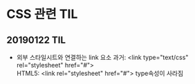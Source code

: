 # CSS 관련 TIL
## 20190122 TIL
* 외부 스타일시트와 연결하는 link 요소
  과거: \<link type="text/css" rel="stylesheet" href="#"> <br>
  HTML5: \<link rel="stylesheet" href="#"> type속성이 사라짐
